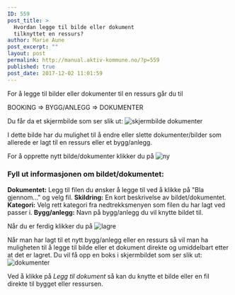 ```yaml
---
ID: 559
post_title: >
  Hvordan legge til bilde eller dokument
  tilknyttet en ressurs?
author: Marie Aune
post_excerpt: ""
layout: post
permalink: http://manual.aktiv-kommune.no/?p=559
published: true
post_date: 2017-12-02 11:01:59
---
```

For å legge til bilder eller dokumenter til en ressurs går du til

BOOKING => BYGG/ANLEGG => DOKUMENTER

Du får da et skjermbilde som ser slik ut:
![skjermbilde dokumenter](http://manual.aktiv-kommune.no/wp-content/uploads/2017/12/Skjermbildenyttdokument.png)

I dette bilde har du mulighet til å endre eller slette dokumenter/bilder som allerede er lagt til en ressurs eller et bygg/anlegg.

For å opprette nytt bilde/dokumenter klikker du på 
![ny](http://manual.aktiv-kommune.no/wp-content/uploads/2017/12/NY.png)

### Fyll ut informasjonen om bildet/dokumentet:
**Dokumentet:** Legg til filen du ønsker å legge til ved å klikke på "Bla gjennom..." og velg fil. 
**Skildring:** En kort beskrivelse av bildet/dokumentet.
**Kategori:** Velg rett kategori fra nedtrekksmenyen som filen du har lagt ved passer i.
**Bygg/anlegg:** Navn på bygg/anlegg du vil knytte bildet til. 

Når du er ferdig klikker du på 
![lagre](http://manual.aktiv-kommune.no/wp-content/uploads/2017/12/lagre.png)

Når man har lagt til et nytt bygg/anlegg eller en ressurs så vil man ha muligheten til å legge til bilde eller et dokument direkte og umiddelbart etter at det er lagret. Du vil få opp en boks i skjermbildet som ser slik ut:
![dokumenter](http://manual.aktiv-kommune.no/wp-content/uploads/2017/12/dokument.png)

Ved å klikke på *Legg til dokument* så kan du knytte et bilde eller en fil direkte til bygget eller ressursen.